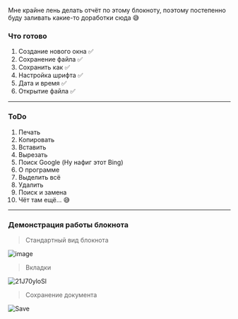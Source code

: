 Мне крайне лень делать отчёт по этому блокноту, поэтому постепенно буду заливать какие-то доработки сюда :sweat_smile:

### Что готово 
1. Создание нового окна :white_check_mark:
2. Сохранение файла :white_check_mark:
3. Сохранить как :white_check_mark:
4. Настройка шрифта :white_check_mark:
5. Дата и время :white_check_mark:
6. Открытие файла :white_check_mark:
***
### ToDo 
1. Печать
2. Копировать
3. Вставить 
4. Вырезать
5. Поиск Google (Ну нафиг этот Bing)
6. О программе
7. Выделить всё
8. Удалить
9. Поиск и замена
10. Чёт там ещё... :sweat_smile:
***
### Демонстрация работы блокнота 
> Стандартный вид блокнота

![image](https://user-images.githubusercontent.com/55367086/115070502-36f8a700-9f1f-11eb-89d7-6ef7232a3075.png)

>Вкладки

![21J70yloSl](https://user-images.githubusercontent.com/55367086/115067937-c7cd8380-9f1b-11eb-8dfd-d003a364a418.gif)

>Сохранение документа

![Save](https://user-images.githubusercontent.com/55367086/115070796-9a82d480-9f1f-11eb-9b84-b787fe9c3aec.gif)
